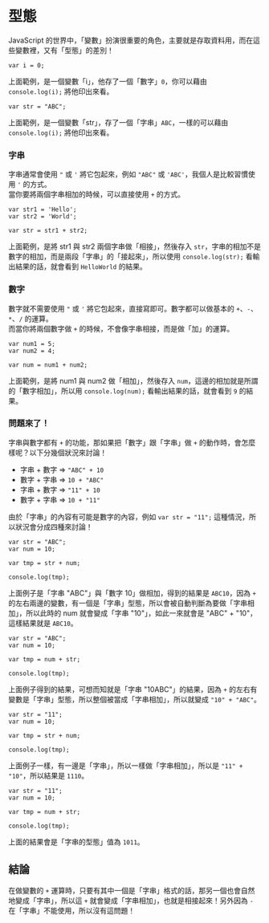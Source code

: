 # 型態

JavaScript 的世界中，「變數」扮演很重要的角色，主要就是存取資料用，而在這些變數裡，又有「型態」的差別！

```
var i = 0;
```
上面範例，是一個變數「i」，他存了一個「數字」`0`，你可以藉由 `console.log(i);` 將他印出來看。

```
var str = "ABC";
```
上面範例，是一個變數「str」，存了一個「字串」`ABC`，一樣的可以藉由 `console.log(i);` 將他印出來看。


### 字串
字串通常會使用 `"` 或 `'` 將它包起來，例如 `"ABC"` 或 `'ABC'`，我個人是比較習慣使用 `'` 的方式。  
當你要將兩個字串相加的時候，可以直接使用 `+` 的方式。

```
var str1 = 'Hello';
var str2 = 'World';

var str = str1 + str2;
```
上面範例，是將 str1 與 str2 兩個字串做「相接」，然後存入 `str`，字串的相加不是數字的相加，而是兩段「字串」的「接起來」，所以使用 `console.log(str);` 看輸出結果的話，就會看到 `HelloWorld` 的結果。

### 數字
數字就不需要使用 `"` 或 `'` 將它包起來，直接寫即可。數字都可以做基本的 `+`、`-`、`*`、`/` 的運算。  
而當你將兩個數字做 `+` 的時候，不會像字串相接，而是做「加」的運算。

```
var num1 = 5;
var num2 = 4;

var num = num1 + num2;
```
上面範例，是將 num1 與 num2 做「相加」，然後存入 `num`，這邊的相加就是所謂的「數字相加」，所以用 `console.log(num);` 看輸出結果的話，就會看到 `9` 的結果。

### 問題來了！
字串與數字都有 `+` 的功能，那如果把「數字」跟「字串」做 `+` 的動作時，會怎麼樣呢？以下分幾個狀況來討論！

* 字串 + 數字 => `"ABC" + 10`
* 數字 + 字串 => `10 + "ABC"`
* 字串 + 數字 => `"11" + 10`
* 數字 + 字串 => `10 + "11"`

由於「字串」的內容有可能是數字的內容，例如 `var str = "11";` 這種情況，所以狀況會分成四種來討論！

```
var str = "ABC";
var num = 10;

var tmp = str + num;

console.log(tmp);
```	
上面例子是「字串 "ABC"」與「數字 10」做相加，得到的結果是 `ABC10`，因為 `+` 的左右兩邊的變數，有一個是「字串」型態，所以會被自動判斷為要做「字串相加」，所以此時的 num 就會變成「字串 "10"」，如此一來就會是 "ABC" + "10"，這樣結果就是 `ABC10`。

```
var str = "ABC";
var num = 10;

var tmp = num + str;

console.log(tmp);
```	
上面例子得到的結果，可想而知就是「字串 "10ABC"」的結果，因為 `+` 的左右有變數是「字串」型態，所以整個被當成「字串相加」，所以就變成 `"10" + "ABC"`。

```
var str = "11";
var num = 10;

var tmp = str + num;

console.log(tmp);
```
上面例子一樣，有一邊是「字串」，所以一樣做「字串相加」，所以是 `"11" + "10"`，所以結果是 `1110`。

```
var str = "11";
var num = 10;

var tmp = num + str;

console.log(tmp);
```
上面的結果會是「字串的型態」值為 `1011`。

## 結論
在做變數的 `+` 運算時，只要有其中一個是「字串」格式的話，那另一個也會自然地變成「字串」，所以這 `+` 就會變成「字串相加」，也就是相接起來！另外因為 `-` 在「字串」不能使用，所以沒有這問題！